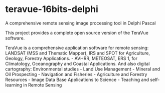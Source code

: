# teravue-16bits-delphi

A comprehensive remote sensing image processing tool in Delphi Pascal

This project provides a complete open source version of the TeraVue software.

TeraVue is a comprehensive application software for remote sensing: LANDSAT (MSS and Thematic Mapper), IRS and SPOT for Agriculture, Geology, Forestry Applications. - AVHRR, METEOSAT, ERS 1, for Climatology, Oceanography and Coastal Applications. And also digital cartography: Environmental studies - Land Use Management - Mineral and Oil Prospecting - Navigation and Fisheries - Agriculture and Forestry Resources - Image Data Base Applications to Science - Teaching and self-learning in Remote Sensing
